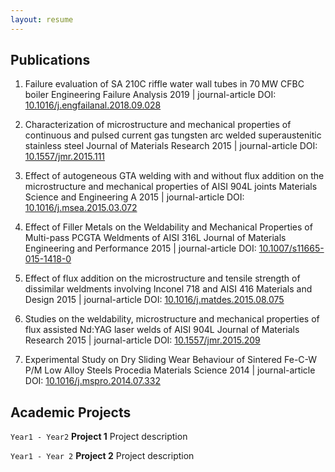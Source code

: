 ```yaml
---
layout: resume
---
```


## Publications
1. Failure evaluation of SA 210C riffle water wall tubes in 70 MW CFBC boiler
Engineering Failure Analysis
2019 | journal-article
DOI: [10.1016/j.engfailanal.2018.09.028](https://doi.org/10.1016/j.engfailanal.2018.09.028)

2. Characterization of microstructure and mechanical properties of continuous and pulsed current gas tungsten arc welded superaustenitic stainless steel
Journal of Materials Research
2015 | journal-article
DOI: [10.1557/jmr.2015.111](https://doi.org/10.1557/jmr.2015.111)

3. Effect of autogeneous GTA welding with and without flux addition on the microstructure and mechanical properties of AISI 904L joints
Materials Science and Engineering A
2015 | journal-article
DOI: [10.1016/j.msea.2015.03.072](https://doi.org/10.1016/j.msea.2015.03.072)

4. Effect of Filler Metals on the Weldability and Mechanical Properties of Multi-pass PCGTA Weldments of AISI 316L
Journal of Materials Engineering and Performance
2015 | journal-article
DOI: [10.1007/s11665-015-1418-0](https://doi.org/10.1007/s11665-015-1418-0)

5. Effect of flux addition on the microstructure and tensile strength of dissimilar weldments involving Inconel 718 and AISI 416
Materials and Design
2015 | journal-article
DOI: [10.1016/j.matdes.2015.08.075](https://doi.org/10.1016/j.matdes.2015.08.075)

6. Studies on the weldability, microstructure and mechanical properties of flux assisted Nd:YAG laser welds of AISI 904L
Journal of Materials Research
2015 | journal-article
DOI: [10.1557/jmr.2015.209](https://doi.org/10.1557/jmr.2015.209)

7. Experimental Study on Dry Sliding Wear Behaviour of Sintered Fe-C-W P/M Low Alloy Steels
Procedia Materials Science
2014 | journal-article
DOI: [10.1016/j.mspro.2014.07.332](https://doi.org/10.1016/j.mspro.2014.07.332)

## Academic Projects

`Year1 - Year2`
__Project 1__
Project description

`Year1 - Year 2`
__Project 2__
Project description

